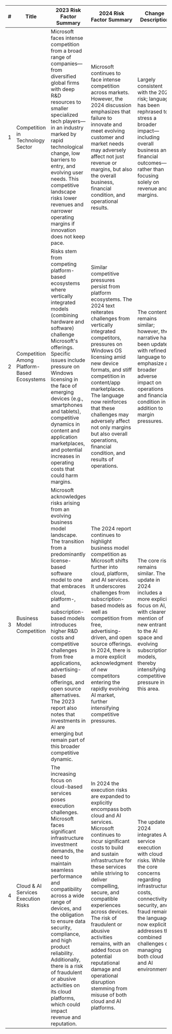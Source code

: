 | # | Title                                | 2023 Risk Factor Summary                                                                                                                                                                                                                                                                                                                                                                                                                                                                                                                                             | 2024 Risk Factor Summary                                                                                                                                                                                                                                                                                                                                                                                                                                                                                                                             | Change Description                                                                                                                                                                                                                                     |
|---|--------------------------------------|---------------------------------------------------------------------------------------------------------------------------------------------------------------------------------------------------------------------------------------------------------------------------------------------------------------------------------------------------------------------------------------------------------------------------------------------------------------------------------------------------------------------------------------------------------------------|-----------------------------------------------------------------------------------------------------------------------------------------------------------------------------------------------------------------------------------------------------------------------------------------------------------------------------------------------------------------------------------------------------------------------------------------------------------------------------------------------------------------------------------------------------|---------------------------------------------------------------------------------------------------------------------------------------------------------------------------------------------------------------------------------------------------------|
| 1 | Competition in Technology Sector     | Microsoft faces intense competition from a broad range of companies—from diversified global firms with deep R&D resources to smaller specialized tech players—in an industry marked by rapid technological change, low barriers to entry, and evolving user needs. This competitive landscape risks lower revenues and narrower operating margins if innovation does not keep pace.                                                                                                                                                                          | Microsoft continues to face intense competition across markets. However, the 2024 discussion emphasizes that failure to innovate and meet evolving customer and market needs may adversely affect not just revenue or margins, but also the overall business, financial condition, and operational results.                                                                                                                                                                                                            | Largely consistent with the 2023 risk; language has been rephrased to stress a broader impact—including overall business and financial outcomes—rather than focusing solely on revenue and margins.                                                   |
| 2 | Competition Among Platform-Based Ecosystems | Risks stem from competing platform-based ecosystems where vertically integrated models (combining hardware and software) challenge Microsoft's offerings. Specific issues include pressure on Windows licensing in the face of emerging devices (e.g., smartphones and tablets), competitive dynamics in content and application marketplaces, and potential increases in operating costs that could harm margins.                                                                                                                     | Similar competitive pressures persist from platform ecosystems. The 2024 text reiterates challenges from vertically integrated competitors, pressures on Windows OS licensing amid new device formats, and stiff competition in content/app marketplaces. The language now reinforces that these challenges may adversely affect not only margins but also overall operations, financial condition, and results of operations.                                                       | The content remains similar; however, the narrative has been updated with refined language to emphasize a broader adverse impact on operations and financial condition in addition to margin pressures.                                                |
| 3 | Business Model Competition            | Microsoft acknowledges risks arising from an evolving business model landscape. The transition from a predominantly license-based software model to one that embraces cloud, platform-, and subscription-based models introduces higher R&D costs and competitive challenges from free applications, advertising-based offerings, and open source alternatives. The 2023 report also notes that investments in AI are emerging but remain part of this broader competitive dynamic.                                                           | The 2024 report continues to highlight business model competition as Microsoft shifts further into cloud, platform, and AI services. It underscores challenges from subscription-based models as well as competition from free, advertising-driven, and open source offerings. In 2024, there is a more explicit acknowledgment of new competitors entering the rapidly evolving AI market, further intensifying competitive pressures.                                                 | The core risk remains similar. The update in 2024 includes a more explicit focus on AI, with clearer mention of new entrants to the AI space and evolving subscription models, thereby intensifying competitive pressure in this area.              |
| 4 | Cloud & AI Services Execution Risks    | The increasing focus on cloud-based services poses execution challenges. Microsoft faces significant infrastructure investment demands, the need to maintain seamless performance and compatibility across a wide range of devices, and the obligation to ensure data security, compliance, and high product reliability. Additionally, there is a risk of fraudulent or abusive activities on its cloud platforms, which could impact revenue and reputation.                                                                                | In 2024 the execution risks are expanded to explicitly encompass both cloud and AI services. Microsoft continues to incur significant costs to build and sustain infrastructure for these services while striving to deliver compelling, secure, and compatible experiences across devices. The risk of fraudulent or abusive activities remains, with an added focus on potential reputational damage and operational disruption stemming from misuse of both cloud and AI platforms. | The update in 2024 integrates AI service execution with cloud risks. While the core concerns regarding infrastructure costs, connectivity, security, and fraud remain, the language now explicitly addresses the combined challenges of managing both cloud and AI environments. |